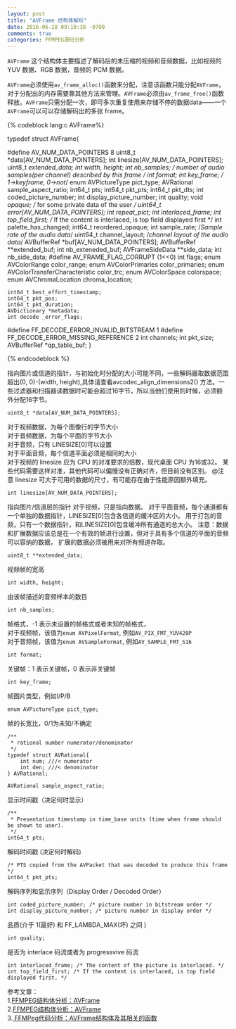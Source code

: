 ```yaml
---
layout: post
title: "AVFrame 结构体解析"
date: 2016-06-28 09:10:38 -0700
comments: true
categories: FFMPEG源码分析 
---
```


`AVFrame` 这个结构体主要描述了解码后的未压缩的视频和音频数据，比如视频的 YUV 数据、RGB 数据，音频的 PCM 数据。  
<!--more-->

`AVFrame`必须使用`av_frame_alloc()`函数来分配，注意该函数只能分配`AVFrame`，对于分配出的内存需要靠其他方法来管理。`AVFrame`必须由`av_frame_free()`函数释放。`AVFrame`只需分配一次，即可多次重复使用来存储不停的数据data——一个`AVFrame`可以可以存储解码出的多张 frame。

{% codeblock lang:c AVFrame%}

typedef struct AVFrame{

#define AV_NUM_DATA_POINTERS 8
	uint8_t *data[AV_NUM_DATA_POINTERS];
	int linesize[AV_NUM_DATA_POINTERS];
	uint8_t **extended_data;
	int width, height;
	int nb_samples; /* number of audio samples(per channel) described by this frame */
	int format;
	int key_frame; /* 1->keyframe, 0->not*/
	enum AVPictureType pict_type;
	AVRational sample_aspect_ratio;
	int64_t pts;
	int64_t pkt_pts;
	int64_t pkt_dts;
	int coded_picture_number;
	int display_picture_number;
	int quality;
	void *opaque; /* for some private data of the user */
	uint64_t error[AV_NUM_DATA_POINTERS];
	int repeat_pict;
	int interlaced_frame;
	int top_field_first;	/* If the content is interlaced, is top field displayed first */
	int palette_has_changed;
    int64_t reordered_opaque;
    int sample_rate;    /*Sample rate of the audio data*/
    uint64_t channel_layout; /*channel layout of the audio data*/
    AVBufferRef *buf[AV_NUM_DATA_POINTERS];
    AVBufferRef **extended_buf;
    int nb_exteneded_buf;
    AVFrameSideData **side_data;
    int nb_side_data;
#define AV_FRAME_FLAG_CORRUPT   (1<<0)
    int flags;
    enum AVColorRange color_range;
    enum AVColorPrimaries color_primaries;
    enum AVColorTransferCharacteristic color_trc;
    enum AVColorSpace colorspace;
    enum AVChromaLocation chroma_location;

    int64_t best_effort_timestamp;
    int64_t pkt_pos;
    int64_t pkt_duration;
    AVDictionary *metadata;
    int decode _error_flags;
#define FF_DECODE_ERROR_INVALID_BITSTREAM   1
#define FF_DECODE_ERROR_MISSING_REFERENCE   2
    int channels;
    int pkt_size;
    AVBufferRef *qp_table_buf;
}

{% endcodeblock %}

指向图片或信道的指针，与初始化时分配的大小可能不同，一些解码器取数据范围超出(0, 0)-(width, height),具体请查看avcodec_align_dimensions2() 方法。一些过滤器和扫描器读数据时可能会超过16字节，所以当他们使用的时候，必须额外分配16字节。  
```
uint8_t *data[AV_NUM_DATA_POINTERS];
```

对于视频数据，为每个图像行的字节大小  
对于音频数据，为每个平面的字节大小  
对于音频，只有 LINESIZE[0]可以设置  
对于平面音频，每个信道平面必须是相同的大小  
对于视频的 linesize 应为 CPU 的对准要求的倍数，现代桌面 CPU 为16或32。
某些代码需要这样对准，其他代码可以偏慢没有正确对齐，但目前没有区别。
@注意 linesize 可大于可用的数据的尺寸，有可能存在由于性能原因额外填充。 
```
int linesize[AV_NUM_DATA_POINTERS];
```

指向图片/信道层的指针 
对于视频，只是指向数据。
对于平面音频，每个通道都有一个单独的数据指针，LINESIZE[0]包含各信道的缓冲区的大小。
用于打包的音频，只有一个数据指针，和LINESIZE[0]包含缓冲所有通道的总大小。
注意：数据和扩展数据应该总是在一个有效的帧进行设置，但对于具有多个信道的平面的音频可以容纳的数据，
扩展的数据必须被用来对所有频道存取。
```
uint8_t **extended_data;
```

视频帧的宽高  
```
int width, height;
```

由该帧描述的音频样本的数目  
```
int nb_samples;
```

帧格式，-1 表示未设置的帧格式或者未知的帧格式，  
对于视频帧，该值为`enum AVPixelFormat`, 例如`AV_PIX_FMT_YUV420P`  
对于音频帧，该值为`enum AVSampleFormat`, 例如`AV_SAMPLE_FMT_S16`  
```
int format;
```

关键帧：1 表示关键帧，0 表示非关键帧  
```
int key_frame;
```

帧图片类型，例如I/P/B  
```
enum AVPictureType pict_type;
```

帧的长宽比，0/1为未知/不确定
```
/**
 * rational number numerator/denominator
 */
typedef struct AVRational{
    int num; ///< numerator
    int den; ///< denominator
} AVRational;

AVRational sample_aspect_ratio;
```

显示时间戳（决定何时显示）
```
/**
 * Presentation timestamp in time_base units (time when frame should be shown to user).
 */
int64_t pts;
```

解码时间戳 (决定何时解码)  
```
/* PTS copied from the AVPacket that was decoded to produce this frame */
int64_t pkt_pts;
```

解码序列和显示序列（Display Order / Decoded Order）  
```
int coded_picture_number; /* picture number in bitstream order */
int display_picture_number; /* picture number in display order */
```

品质(介于 1(最好) 和 FF_LAMBDA_MAX(坏) 之间 )  
```
int quality;
```

是否为 interlace 码流或者为 progressvive 码流
```
int interlaced_frame; /* The content of the picture is interlaced. */
int top_field_first; /* If the content is interlaced, is top field displayed first. */
```

参考文章：  
1.[FFMPEG结构体分析：AVFrame](http://blog.csdn.net/leixiaohua1020/article/details/14214577)  
2.[FFMPEG结构体分析：AVFrame](http://www.jianshu.com/p/18fa498eb19e)  
3.[ FFMPeg代码分析：AVFrame结构体及其相关的函数](http://blog.csdn.net/shaqoneal/article/details/16959671)  

